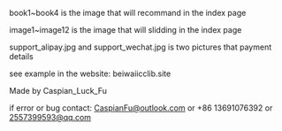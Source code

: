 book1~book4 is the image that will recommand in the index page

image1~image12 is the image that will slidding in the index page

support_alipay.jpg and support_wechat.jpg is two pictures that payment details

see example in the website: beiwaiicclib.site

Made by Caspian_Luck_Fu

if error or bug contact:
CaspianFu@outlook.com
or
+86 13691076392
or
2557399593@qq.com
